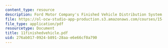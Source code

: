 ```yaml
---
content_type: resource
description: Ford Motor Company's Finished Vehicle Distribution System
file: https://ol-ocw-studio-app-production.s3.amazonaws.com/courses/15-057-systems-optimization-spring-2003/276ab0170924b89128aae6e66cf0a790_11finishedvehicle.pdf
file_type: application/pdf
resourcetype: Document
title: 11finishedvehicle.pdf
uid: 276ab017-0924-b891-28aa-e6e66cf0a790
---
```

